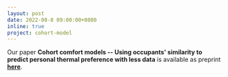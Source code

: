 ```yaml
---
layout: post
date: 2022-08-8 09:00:00+0800
inline: true
project: cohort-model
---
```


Our paper **Cohort comfort models -- Using occupants' similarity to predict personal thermal preference with less data** is available as preprint [**here**](https://arxiv.org/abs/2208.03078).
